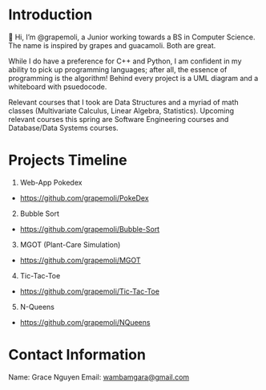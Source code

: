 # Introduction
👋 Hi, I’m @grapemoli, a Junior working towards a BS in Computer Science. The name is inspired by grapes and guacamoli. Both are great.

While I do have a preference for C++ and Python, I am confident in my ability to pick up programming languages; after all, the essence of programming is the algorithm! Behind every project is a UML diagram and a whiteboard with psuedocode.

Relevant courses that I took are Data Structures and a myriad of math classes (Multivariate Calculus, Linear Algebra, Statistics). Upcoming relevant courses this spring are Software Engineering courses and Database/Data Systems courses.

# Projects Timeline
1. Web-App Pokedex 
  - https://github.com/grapemoli/PokeDex
2. Bubble Sort
  - https://github.com/grapemoli/Bubble-Sort
3. MGOT (Plant-Care Simulation) 
  - https://github.com/grapemoli/MGOT
4. Tic-Tac-Toe 
  - https://github.com/grapemoli/Tic-Tac-Toe
5. N-Queens
- https://github.com/grapemoli/NQueens


# Contact Information
Name: Grace Nguyen
Email: wambamgara@gmail.com
